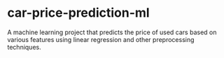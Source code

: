 # car-price-prediction-ml
A machine learning project that predicts the price of used cars based on various features using linear regression and other preprocessing techniques.
